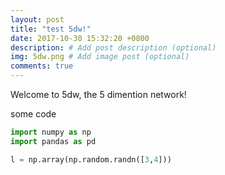 ```yaml
---
layout: post
title: "test 5dw!"
date: 2017-10-30 15:32:20 +0800
description: # Add post description (optional)
img: 5dw.png # Add image post (optional)
comments: true
---
```

                                                                                                                                                       
Welcome to 5dw, the 5 dimention network!

some code
``` python
import numpy as np
import pandas as pd

l = np.array(np.random.randn([3,4]))

```

